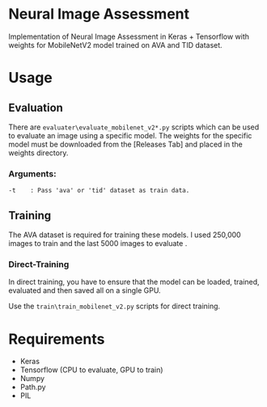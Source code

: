 # Neural Image Assessment
Implementation of Neural Image Assessment in Keras + Tensorflow with weights for MobileNetV2 model trained on AVA and TID dataset.

# Usage
## Evaluation
There are `evaluater\evaluate_mobilenet_v2*.py` scripts which can be used to evaluate an image using a specific model. The weights for the specific model must be downloaded from the [Releases Tab] and placed in the weights directory.

### Arguments: 
```
-t    : Pass 'ava' or 'tid' dataset as train data.
```

## Training
The AVA dataset is required for training these models. I used 250,000 images to train and the last 5000 images to evaluate .
### Direct-Training
In direct training, you have to ensure that the model can be loaded, trained, evaluated and then saved all on a single GPU.

Use the `train\train_mobilenet_v2.py` scripts for direct training.

# Requirements
- Keras
- Tensorflow (CPU to evaluate, GPU to train)
- Numpy
- Path.py
- PIL
